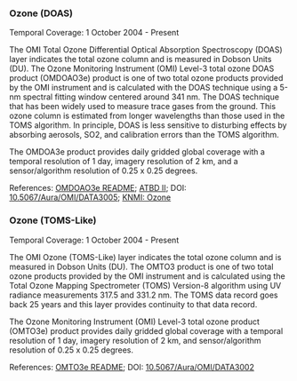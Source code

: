 ### Ozone (DOAS)
Temporal Coverage: 1 October 2004 - Present

The OMI Total Ozone Differential Optical Absorption Spectroscopy (DOAS) layer indicates the total ozone column and is measured in Dobson Units (DU). The Ozone Monitoring Instrument (OMI) Level-3 total ozone DOAS product (OMDOAO3e) product is one of two total ozone products provided by the OMI instrument and is calculated with the DOAS technique using a 5-nm spectral fitting window centered around 341 nm. The DOAS technique that has been widely used to measure trace gases from the ground. This ozone column is estimated from longer wavelengths than those used in the TOMS algorithm. In principle, DOAS is less sensitive to disturbing effects by absorbing aerosols, SO2, and calibration errors than the TOMS algorithm.

The OMDOA3e product provides daily gridded global coverage with a temporal resolution of 1 day, imagery resolution of 2 km, and a sensor/algorithm resolution of 0.25 x 0.25 degrees.

References: [OMDOAO3e README](https://acdisc.gesdisc.eosdis.nasa.gov/data/Aura_OMI_Level3/OMDOAO3e.003/doc/OMDOAO3e_OSIPS_README_V003.doc); [ATBD II](https://eospso.gsfc.nasa.gov/sites/default/files/atbd/ATBD-OMI-02.pdf); DOI: [10.5067/Aura/OMI/DATA3005](https://disc.gsfc.nasa.gov/datacollection/OMDOAO3e_V003.html); [KNMI: Ozone](http://projects.knmi.nl/omi/research/product/product_generator.php?info=page&product=Ozone&flavour=OMDOAO3&long=DOAS%20Total%20Ozone%20column)

### Ozone (TOMS-Like)
Temporal Coverage: 1 October 2004 - Present

The OMI Ozone (TOMS-Like) layer indicates the total ozone column and is measured in Dobson Units (DU). The OMTO3 product is one of two total ozone products provided by the OMI instrument and is calculated using the Total Ozone Mapping Spectrometer (TOMS) Version-8 algorithm using UV radiance measurements 317.5 and 331.2 nm. The TOMS data record goes back 25 years and this layer provides continuity to that data record.

The Ozone Monitoring Instrument (OMI) Level-3 total ozone product (OMTO3e) product provides daily gridded global coverage with a temporal resolution of 1 day, imagery resolution of 2 km, and sensor/algorithm resolution of 0.25 x 0.25 degrees.

References: [OMTO3e README](https://acdisc.gesdisc.eosdis.nasa.gov/data/Aura_OMI_Level3/OMTO3e.003/doc/OMTO3e_OSIPS_README_V003.doc); DOI: [10.5067/Aura/OMI/DATA3002](https://disc.gsfc.nasa.gov/datacollection/OMTO3e_V003.html)
